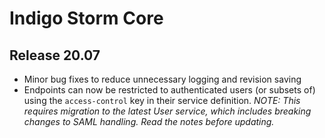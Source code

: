 # Indigo Storm Core
## Release 20.07

* Minor bug fixes to reduce unnecessary logging and revision saving
* Endpoints can now be restricted to authenticated users (or subsets of) using the `access-control`
key in their service definition. _NOTE: This requires migration to the latest User service, which
includes breaking changes to SAML handling. Read the notes before updating._
